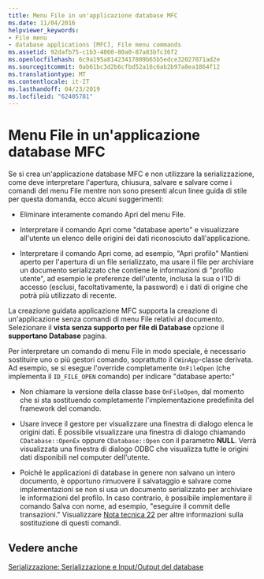 ```yaml
---
title: Menu File in un'applicazione database MFC
ms.date: 11/04/2016
helpviewer_keywords:
- File menu
- database applications [MFC], File menu commands
ms.assetid: 92dafb75-c1b3-4860-80a0-87a83bfc36f2
ms.openlocfilehash: 6c9a195a81423417809b65b5edce32027071ad2e
ms.sourcegitcommit: 0ab61bc3d2b6cfbd52a16c6ab2b97a8ea1864f12
ms.translationtype: MT
ms.contentlocale: it-IT
ms.lasthandoff: 04/23/2019
ms.locfileid: "62405781"
---
```

# <a name="file-menu-in-an-mfc-database-application"></a>Menu File in un'applicazione database MFC

Se si crea un'applicazione database MFC e non utilizzare la serializzazione, come deve interpretare l'apertura, chiusura, salvare e salvare come i comandi del menu File mentre non sono presenti alcun linee guida di stile per questa domanda, ecco alcuni suggerimenti:

- Eliminare interamente comando Apri del menu File.

- Interpretare il comando Apri come "database aperto" e visualizzare all'utente un elenco delle origini dei dati riconosciuto dall'applicazione.

- Interpretare il comando Apri come, ad esempio, "Apri profilo" Mantieni aperto per l'apertura di un file serializzato, ma usare il file per archiviare un documento serializzato che contiene le informazioni di "profilo utente", ad esempio le preferenze dell'utente, inclusa la sua o l'ID di accesso (esclusi, facoltativamente, la password) e i dati di origine che potrà più utilizzato di recente.

La creazione guidata applicazione MFC supporta la creazione di un'applicazione senza comandi di menu File relativi al documento. Selezionare il **vista senza supporto per file di Database** opzione il **supportano Database** pagina.

Per interpretare un comando di menu File in modo speciale, è necessario sostituire uno o più gestori comando, soprattutto il `CWinApp`-classe derivata. Ad esempio, se si esegue l'override completamente `OnFileOpen` (che implementa il `ID_FILE_OPEN` comando) per indicare "database aperto:"

- Non chiamare la versione della classe base `OnFileOpen`, dal momento che si sta sostituendo completamente l'implementazione predefinita del framework del comando.

- Usare invece il gestore per visualizzare una finestra di dialogo elenca le origini dati. È possibile visualizzare una finestra di dialogo chiamando `CDatabase::OpenEx` oppure `CDatabase::Open` con il parametro **NULL**. Verrà visualizzata una finestra di dialogo ODBC che visualizza tutte le origini dati disponibili nel computer dell'utente.

- Poiché le applicazioni di database in genere non salvano un intero documento, è opportuno rimuovere il salvataggio e salvare come implementazioni se non si usa un documento serializzato per archiviare le informazioni del profilo. In caso contrario, è possibile implementare il comando Salva con nome, ad esempio, "eseguire il commit delle transazioni." Visualizzare [Nota tecnica 22](../mfc/tn022-standard-commands-implementation.md) per altre informazioni sulla sostituzione di questi comandi.

## <a name="see-also"></a>Vedere anche

[Serializzazione: Serializzazione e Input/Output del database](../mfc/serialization-serialization-vs-database-input-output.md)

